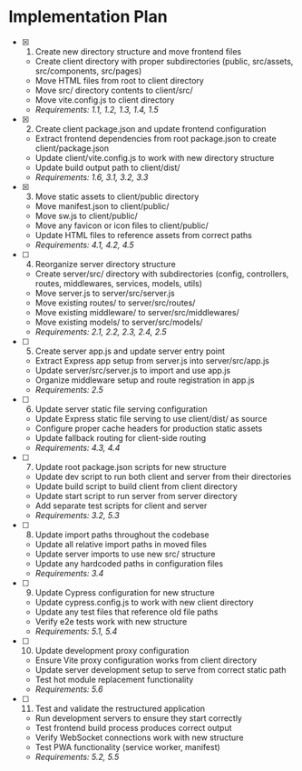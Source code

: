 # Implementation Plan

- [x] 1. Create new directory structure and move frontend files









  - Create client directory with proper subdirectories (public, src/assets, src/components, src/pages)
  - Move HTML files from root to client directory
  - Move src/ directory contents to client/src/
  - Move vite.config.js to client directory
  - _Requirements: 1.1, 1.2, 1.3, 1.4, 1.5_

- [x] 2. Create client package.json and update frontend configuration





  - Extract frontend dependencies from root package.json to create client/package.json
  - Update client/vite.config.js to work with new directory structure
  - Update build output path to client/dist/
  - _Requirements: 1.6, 3.1, 3.2, 3.3_

- [x] 3. Move static assets to client/public directory





  - Move manifest.json to client/public/
  - Move sw.js to client/public/
  - Move any favicon or icon files to client/public/
  - Update HTML files to reference assets from correct paths
  - _Requirements: 4.1, 4.2, 4.5_



- [ ] 4. Reorganize server directory structure

  - Create server/src/ directory with subdirectories (config, controllers, routes, middlewares, services, models, utils)
  - Move server.js to server/src/server.js
  - Move existing routes/ to server/src/routes/
  - Move existing middleware/ to server/src/middlewares/
  - Move existing models/ to server/src/models/
  - _Requirements: 2.1, 2.2, 2.3, 2.4, 2.5_

- [ ] 5. Create server app.js and update server entry point

  - Extract Express app setup from server.js into server/src/app.js
  - Update server/src/server.js to import and use app.js
  - Organize middleware setup and route registration in app.js
  - _Requirements: 2.5_

- [ ] 6. Update server static file serving configuration

  - Update Express static file serving to use client/dist/ as source
  - Configure proper cache headers for production static assets
  - Update fallback routing for client-side routing
  - _Requirements: 4.3, 4.4_

- [ ] 7. Update root package.json scripts for new structure

  - Update dev script to run both client and server from their directories
  - Update build script to build client from client directory
  - Update start script to run server from server directory
  - Add separate test scripts for client and server
  - _Requirements: 3.2, 5.3_

- [ ] 8. Update import paths throughout the codebase
  - Update all relative import paths in moved files
  - Update server imports to use new src/ structure
  - Update any hardcoded paths in configuration files
  - _Requirements: 3.4_

- [ ] 9. Update Cypress configuration for new structure
  - Update cypress.config.js to work with new client directory
  - Update any test files that reference old file paths
  - Verify e2e tests work with new structure
  - _Requirements: 5.1, 5.4_

- [ ] 10. Update development proxy configuration
  - Ensure Vite proxy configuration works from client directory
  - Update server development setup to serve from correct static path
  - Test hot module replacement functionality
  - _Requirements: 5.6_

- [ ] 11. Test and validate the restructured application
  - Run development servers to ensure they start correctly
  - Test frontend build process produces correct output
  - Verify WebSocket connections work with new structure
  - Test PWA functionality (service worker, manifest)
  - _Requirements: 5.2, 5.5_